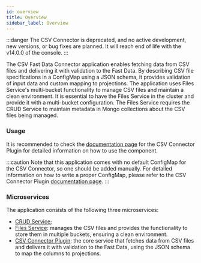 ```yaml
---
id: overview
title: Overview
sidebar_label: Overview
---
```


<!--
WARNING: this file was automatically generated by Mia-Platform Doc Aggregator.
DO NOT MODIFY IT BY HAND.
Instead, modify the source file and run the aggregator to regenerate this file.
-->

:::danger
The CSV Connector is deprecated, and no active development, new versions, or bug fixes are planned. It will reach end of life with the v14.0.0 of the console.
:::

The CSV Fast Data Connector application enables fetching data from CSV files and delivering it with validation to the Fast Data. By describing CSV file specifications in a ConfigMap using a JSON schema, it provides validation of input data and custom mapping to projections. The application uses Files Service's multi-bucket functionality to manage CSV files and maintain a clean environment. It is essential to have the Files Service in the cluster and provide it with a multi-bucket configuration. The Files Service requires the CRUD Service to maintain metadata in Mongo collections about the CSV files being managed.

### Usage

It is recommended to check the [documentation page](../../runtime_suite/csv-connector-plugin/configuration) for the CSV Connector Plugin for detailed information on how to use the component.

:::caution
Note that this application comes with no default ConfigMap for the CSV Connector, so one should be added manually. For detailed information on how to write a proper ConfigMap, please refer to the CSV Connector Plugin [documentation page](../../runtime_suite/csv-connector-plugin/configuration).
:::

### Microservices

The application consists of the following three microservices:

- [CRUD Service](../../runtime_suite/crud-service/overview_and_usage);
- [Files Service](../../runtime_suite/files-service/configuration): manages the CSV files and provides the functionality to store them in multiple buckets, ensuring a clean environment.
- [CSV Connector Plugin](../../runtime_suite/csv-connector-plugin/configuration): the core service that fetches data from CSV files and delivers it with validation to the Fast Data, using the JSON schema to map the columns to projections.
